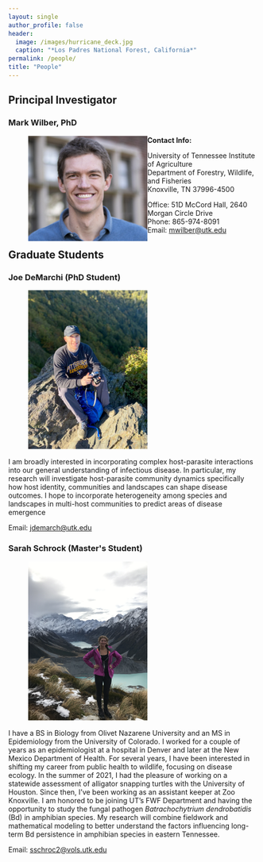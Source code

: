 ```yaml
---
layout: single
author_profile: false
header:
  image: /images/hurricane_deck.jpg
  caption: "*Los Padres National Forest, California*"
permalink: /people/
title: "People"
---
```


## Principal Investigator

### Mark Wilber, PhD
<figure>
  <img src="/images/mark-wilber-pic.jpg" style="float:left;width:240px">
</figure>

**Contact Info:**

University of Tennessee Institute of Agriculture\
Department of Forestry, Wildlife, and Fisheries\
Knoxville, TN 37996-4500

Office: 51D McCord Hall, 2640 Morgan Circle Drive\
Phone: 865-974-8091\
Email: mwilber@utk.edu

## Graduate Students

### Joe DeMarchi (PhD Student)

<figure>
  <img src="/images/joe_demarchi.tif" style="align:left;width:240px">
</figure>

I am broadly interested in incorporating complex host-parasite interactions into our general understanding of infectious disease. In particular, my research will investigate host-parasite community dynamics specifically how host identity, communities and landscapes can shape disease outcomes. I hope to incorporate heterogeneity among species and landscapes in multi-host communities to predict areas of disease emergence

Email: jdemarch@utk.edu

### Sarah Schrock (Master's Student)

<figure>
  <img src="/images/sarah_schrock.jpg" style="align:left;width:240px">
</figure>


I have a BS in Biology from Olivet Nazarene University and an MS in Epidemiology from the University of Colorado. I worked for a couple of years as an epidemiologist at a hospital in Denver and later at the New Mexico Department of Health. For several years, I have been interested in shifting my career from public health to wildlife, focusing on disease ecology. In the summer of 2021, I had the pleasure of working on a statewide assessment of alligator snapping turtles with the University of Houston. Since then, I’ve been working as an assistant keeper at Zoo Knoxville. I am honored to be joining UT’s FWF Department and having the opportunity to study the fungal pathogen *Batrachochytrium dendrobatidis* (Bd) in amphibian species. My research will combine fieldwork and mathematical modeling to better understand the factors influencing long-term Bd persistence in amphibian species in eastern Tennessee.

Email: sschroc2@vols.utk.edu


<!-- ### Kathryn Cooney (M.S. Student [Biology])

<figure>
  <img src="/images/Kathryn_Cooney_sm.jpg" style="align:left">
</figure>

Kathryn is a Masters student in Biology, with a Bachelors of Science in Environmental Science from University of Massachusetts-Amherst. Kathryn is interested in wildlife disease dynamics, landscape ecology, and conservation biology. She is specifically interested in combining genetic, ecological, and spatial data to analyze trends in disease ecology and ecosystem functioning.

Email: kathryn.cooney@nau.edu

## Undergraduate Students

### Nicole Crews

<figure>
  <img src="/images/Nicole_Crews.jpeg" style="align:left;width:380px;height:506px">
</figure>

Nicole is pursuing a Bachelors of Science in Microbiology with a minor in Chemistry. Nicole is interested in pathogen genomics and disease transmission. She particularly enjoys studying zoonotic diseases and how they spread between different host species. Nicole is working on a project to understand the effects of bird population dynamics on West Nile virus in mosquito populations of Maricopa County, AZ.


### Braden Spencer

<figure>
  <img src="/images/Braden_Spencer.jpg" style="align:left;width:380px;height:500px">
</figure>

Braden is pursuing a Bachelors of Science in Civil-Environmental Engineering. Braden is interested in modeling disease within amphibian populations, and how we can use these models, mathematics, and statistics to better understand disease spread through various species and climates. In 2019, Braden (along with Diego) received the prestigious Urdea Collaborative Research Award to study the effects of temperature on viral shedding rates in the *Ranavirus* system.


## Alumni

### Diego Olivo

<figure>
  <img src="/images/Diego_Olivo.jpg" style="align:left">
</figure>

Diego received his Bachelors of Science in Chemistry and Biology in May 2020. In 2019, Diego (along with Braden) earned the prestigious Urdea Collaborative Research Award to study the effects of temperature on viral shedding rates in the *Ranavirus* system. Now Diego is gaining experience in the job market before applying to graduate schools.


### Monica Long

<figure>
  <img src="/images/Monica_Long.jpg" style="align:left">
</figure>

Monica received a Bachelors of Science in Biology with minors in Chemistry and Disability Studies in May 2020. Monica is now pursuing a Masters in Bioinformatics and Genomics at the University of Oregon! -->